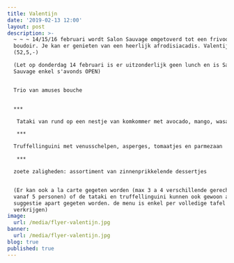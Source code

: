 ```yaml
---
title: Valentijn
date: '2019-02-13 12:00'
layout: post
description: >-
  ~ ~ ~ 14/15/16 februari wordt Salon Sauvage omgetoverd tot een frivool
  boudoir. Je kan er genieten van een heerlijk afrodisiacadis. Valentijsmenu​
  (52,5,-)

  (Let op donderdag 14 februari is er uitzonderlijk geen lunch en is Salon
  Sauvage enkel s'avonds OPEN)


  ​T​rio van amuses bouche​ ​


  ***

   T​ataki van rund op een nestje van komkommer met avocado, mango, wasabi en een kwarteleitje

   ​***​

  ​T​ruffellinguini met venusschelpen, asperges, tomaatjes en parmezaan

   ​***​

  zoete zaligheden:​ ​assortiment van zinnenprikkelende dessertjes


  ​(Er kan ook a la carte gegeten worden (max 3 a 4 verschillende gerechten
  vanaf 5 personen) of de tataki en truffellinguini kunnen ook gewoon als
  suggestie apart gegeten worden. de menu is enkel per volledige tafel te
  verkrijgen)
image:
  url: /media/flyer-valentijn.jpg
banner:
  url: /media/flyer-valentijn.jpg
blog: true
published: true
---
```


